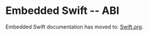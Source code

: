 # Embedded Swift -- ABI

Embedded Swift documentation has moved to: [Swift.org](https://docs.swift.org/embedded/documentation/embedded).
